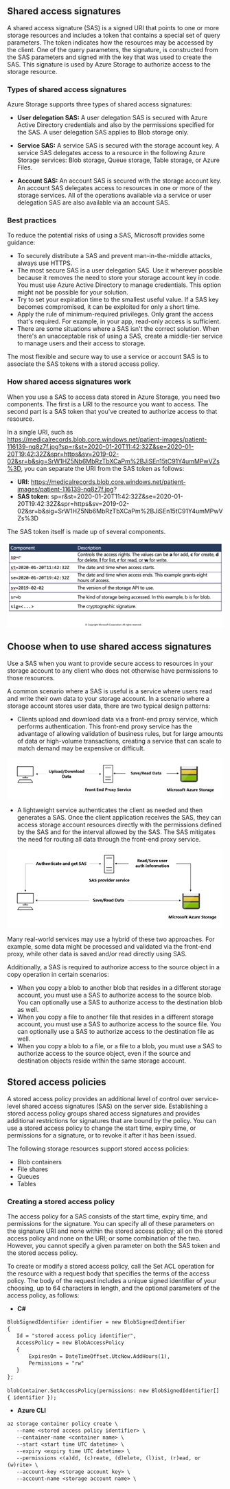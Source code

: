 ## Shared access signatures

A shared access signature (SAS) is a signed URI that points to one or more storage resources and includes a token that contains a special set of query parameters. The token indicates how the resources may be accessed by the client. One of the query parameters, the signature, is constructed from the SAS parameters and signed with the key that was used to create the SAS. This signature is used by Azure Storage to authorize access to the storage resource.

### Types of shared access signatures

Azure Storage supports three types of shared access signatures:

 * **User delegation SAS:** A user delegation SAS is secured with Azure Active Directory credentials and also by the permissions specified for the SAS. A user delegation SAS applies to Blob storage only.

 * **Service SAS:** A service SAS is secured with the storage account key. A service SAS delegates access to a resource in the following Azure Storage services: Blob storage, Queue storage, Table storage, or Azure Files.

 * **Account SAS:** An account SAS is secured with the storage account key. An account SAS delegates access to resources in one or more of the storage services. All of the operations available via a service or user delegation SAS are also available via an account SAS.

### Best practices

To reduce the potential risks of using a SAS, Microsoft provides some guidance:

 * To securely distribute a SAS and prevent man-in-the-middle attacks, always use HTTPS.
 * The most secure SAS is a user delegation SAS. Use it wherever possible because it removes the need to store your storage account key in code. You must use Azure Active Directory to manage credentials. This option might not be possible for your solution.
 * Try to set your expiration time to the smallest useful value. If a SAS key becomes compromised, it can be exploited for only a short time.
 * Apply the rule of minimum-required privileges. Only grant the access that's required. For example, in your app, read-only access is sufficient.
 * There are some situations where a SAS isn't the correct solution. When there's an unacceptable risk of using a SAS, create a middle-tier service to manage users and their access to storage.

The most flexible and secure way to use a service or account SAS is to associate the SAS tokens with a stored access policy.

### How shared access signatures work

When you use a SAS to access data stored in Azure Storage, you need two components. The first is a URI to the resource you want to access. The second part is a SAS token that you've created to authorize access to that resource.

In a single URI, such as https://medicalrecords.blob.core.windows.net/patient-images/patient-116139-nq8z7f.jpg?sp=r&st=2020-01-20T11:42:32Z&se=2020-01-20T19:42:32Z&spr=https&sv=2019-02-02&sr=b&sig=SrW1HZ5Nb6MbRzTbXCaPm%2BJiSEn15tC91Y4umMPwVZs%3D, you can separate the URI from the SAS token as follows:

 * **URI**: https://medicalrecords.blob.core.windows.net/patient-images/patient-116139-nq8z7f.jpg?
 * **SAS token**: sp=r&st=2020-01-20T11:42:32Z&se=2020-01-20T19:42:32Z&spr=https&sv=2019-02-02&sr=b&sig=SrW1HZ5Nb6MbRzTbXCaPm%2BJiSEn15tC91Y4umMPwVZs%3D

The SAS token itself is made up of several components.

![alt text](images/shared_access_01.png)

## Choose when to use shared access signatures

Use a SAS when you want to provide secure access to resources in your storage account to any client who does not otherwise have permissions to those resources.

A common scenario where a SAS is useful is a service where users read and write their own data to your storage account. In a scenario where a storage account stores user data, there are two typical design patterns:

 * Clients upload and download data via a front-end proxy service, which performs authentication. This front-end proxy service has the advantage of allowing validation of business rules, but for large amounts of data or high-volume transactions, creating a service that can scale to match demand may be expensive or difficult.

![alt text](images/shared_access_02.png)

 * A lightweight service authenticates the client as needed and then generates a SAS. Once the client application receives the SAS, they can access storage account resources directly with the permissions defined by the SAS and for the interval allowed by the SAS. The SAS mitigates the need for routing all data through the front-end proxy service.

![alt text](images/shared_access_03.png)

Many real-world services may use a hybrid of these two approaches. For example, some data might be processed and validated via the front-end proxy, while other data is saved and/or read directly using SAS.

Additionally, a SAS is required to authorize access to the source object in a copy operation in certain scenarios:

 * When you copy a blob to another blob that resides in a different storage account, you must use a SAS to authorize access to the source blob. You can optionally use a SAS to authorize access to the destination blob as well.
 * When you copy a file to another file that resides in a different storage account, you must use a SAS to authorize access to the source file. You can optionally use a SAS to authorize access to the destination file as well.
 * When you copy a blob to a file, or a file to a blob, you must use a SAS to authorize access to the source object, even if the source and destination objects reside within the same storage account.

## Stored access policies

A stored access policy provides an additional level of control over service-level shared access signatures (SAS) on the server side. Establishing a stored access policy groups shared access signatures and provides additional restrictions for signatures that are bound by the policy. You can use a stored access policy to change the start time, expiry time, or permissions for a signature, or to revoke it after it has been issued.

The following storage resources support stored access policies:

 * Blob containers
 * File shares
 * Queues
 * Tables

### Creating a stored access policy

The access policy for a SAS consists of the start time, expiry time, and permissions for the signature. You can specify all of these parameters on the signature URI and none within the stored access policy; all on the stored access policy and none on the URI; or some combination of the two. However, you cannot specify a given parameter on both the SAS token and the stored access policy.

To create or modify a stored access policy, call the Set ACL operation for the resource with a request body that specifies the terms of the access policy. The body of the request includes a unique signed identifier of your choosing, up to 64 characters in length, and the optional parameters of the access policy, as follows:

 * **C#**
 
 ```azurecli-interactive
BlobSignedIdentifier identifier = new BlobSignedIdentifier
{
    Id = "stored access policy identifier",
    AccessPolicy = new BlobAccessPolicy
    {
        ExpiresOn = DateTimeOffset.UtcNow.AddHours(1),
        Permissions = "rw"
    }
};

blobContainer.SetAccessPolicy(permissions: new BlobSignedIdentifier[] { identifier });
```

 * **Azure CLI**

 ```azurecli-interactive
az storage container policy create \
    --name <stored access policy identifier> \
    --container-name <container name> \
    --start <start time UTC datetime> \
    --expiry <expiry time UTC datetime> \
    --permissions <(a)dd, (c)reate, (d)elete, (l)ist, (r)ead, or (w)rite> \
    --account-key <storage account key> \
    --account-name <storage account name> \
```
